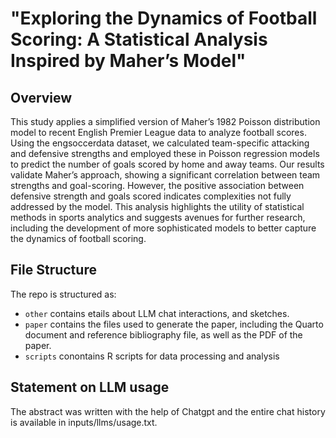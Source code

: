# "Exploring the Dynamics of Football Scoring: A Statistical Analysis Inspired by Maher’s Model"

## Overview
This study applies a simplified version of Maher’s 1982 Poisson distribution
model to recent English Premier League data to analyze football scores. Using
the engsoccerdata dataset, we calculated team-specific attacking and defensive
strengths and employed these in Poisson regression models to predict the number
of goals scored by home and away teams. Our results validate Maher’s approach,
showing a significant correlation between team strengths and goal-scoring. However,
the positive association between defensive strength and goals scored indicates
complexities not fully addressed by the model. This analysis highlights the utility
of statistical methods in sports analytics and suggests avenues for further research,
including the development of more sophisticated models to better capture the dynamics
of football scoring.

## File Structure

The repo is structured as:

-   `other` contains etails about LLM chat interactions, and sketches.
-   `paper` contains the files used to generate the paper, including the Quarto document and reference bibliography file, as well as the PDF of the paper.
-   `scripts` conontains R scripts for data processing and analysis

## Statement on LLM usage

The abstract was written with the help of Chatgpt and the entire chat history is available in inputs/llms/usage.txt.

